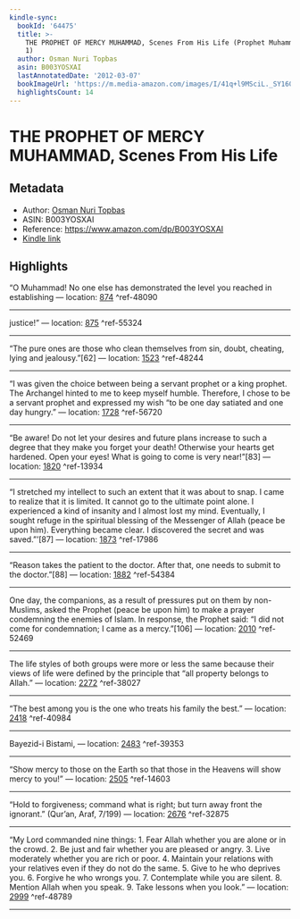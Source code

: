 ```yaml
---
kindle-sync:
  bookId: '64475'
  title: >-
    THE PROPHET OF MERCY MUHAMMAD, Scenes From His Life (Prophet Muhammad Book
    1)
  author: Osman Nuri Topbas
  asin: B003YOSXAI
  lastAnnotatedDate: '2012-03-07'
  bookImageUrl: 'https://m.media-amazon.com/images/I/41q+l9MSciL._SY160.jpg'
  highlightsCount: 14
---
```

# THE PROPHET OF MERCY MUHAMMAD, Scenes From His Life
## Metadata
* Author: [Osman Nuri Topbas](https://www.amazon.comundefined)
* ASIN: B003YOSXAI
* Reference: https://www.amazon.com/dp/B003YOSXAI
* [Kindle link](kindle://book?action=open&asin=B003YOSXAI)

## Highlights
“O Muhammad! No one else has demonstrated the level you reached in establishing — location: [874](kindle://book?action=open&asin=B003YOSXAI&location=874) ^ref-48090

---
justice!” — location: [875](kindle://book?action=open&asin=B003YOSXAI&location=875) ^ref-55324

---
“The pure ones are those who clean themselves from sin, doubt, cheating, lying and jealousy.”[62] — location: [1523](kindle://book?action=open&asin=B003YOSXAI&location=1523) ^ref-48244

---
“I was given the choice between being a servant prophet or a king prophet. The Archangel hinted to me to keep myself humble. Therefore, I chose to be a servant prophet and expressed my wish “to be one day satiated and one day hungry.” — location: [1728](kindle://book?action=open&asin=B003YOSXAI&location=1728) ^ref-56720

---
“Be aware! Do not let your desires and future plans increase to such a degree that they make you forget your death! Otherwise your hearts get hardened. Open your eyes! What is going to come is very near!”[83] — location: [1820](kindle://book?action=open&asin=B003YOSXAI&location=1820) ^ref-13934

---
“I stretched my intellect to such an extent that it was about to snap. I came to realize that it is limited. It cannot go to the ultimate point alone. I experienced a kind of insanity and I almost lost my mind. Eventually, I sought refuge in the spiritual blessing of the Messenger of Allah (peace be upon him). Everything became clear. I discovered the secret and was saved.”’[87] — location: [1873](kindle://book?action=open&asin=B003YOSXAI&location=1873) ^ref-17986

---
“Reason takes the patient to the doctor. After that, one needs to submit to the doctor.”[88] — location: [1882](kindle://book?action=open&asin=B003YOSXAI&location=1882) ^ref-54384

---
One day, the companions, as a result of pressures put on them by non-Muslims, asked the Prophet (peace be upon him) to make a prayer condemning the enemies of Islam. In response, the Prophet said: “I did not come for condemnation; I came as a mercy.”[106] — location: [2010](kindle://book?action=open&asin=B003YOSXAI&location=2010) ^ref-52469

---
The life styles of both groups were more or less the same because their views of life were defined by the principle that “all property belongs to Allah.” — location: [2272](kindle://book?action=open&asin=B003YOSXAI&location=2272) ^ref-38027

---
“The best among you is the one who treats his family the best.” — location: [2418](kindle://book?action=open&asin=B003YOSXAI&location=2418) ^ref-40984

---
Bayezid-i Bistami, — location: [2483](kindle://book?action=open&asin=B003YOSXAI&location=2483) ^ref-39353

---
“Show mercy to those on the Earth so that those in the Heavens will show mercy to you!” — location: [2505](kindle://book?action=open&asin=B003YOSXAI&location=2505) ^ref-14603

---
“Hold to forgiveness; command what is right; but turn away front the ignorant.” (Qur’an, Araf, 7/199) — location: [2676](kindle://book?action=open&asin=B003YOSXAI&location=2676) ^ref-32875

---
“My Lord commanded nine things: 1. Fear Allah whether you are alone or in the crowd. 2. Be just and fair whether you are pleased or angry. 3. Live moderately whether you are rich or poor. 4. Maintain your relations with your relatives even if they do not do the same. 5. Give to he who deprives you. 6. Forgive he who wrongs you. 7. Contemplate while you are silent. 8. Mention Allah when you speak. 9. Take lessons when you look.” — location: [2999](kindle://book?action=open&asin=B003YOSXAI&location=2999) ^ref-48789

---
